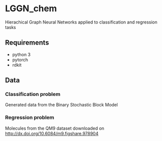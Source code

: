 # LGGN_chem
Hierachical Graph Neural Networks applied to classification and regression tasks

## Requirements
- python 3
- pytorch
- rdkit

## Data
### Classification problem
Generated data from the Binary Stochastic Block Model
### Regression problem
Molecules from the QM9 dataset downloaded on http://dx.doi.org/10.6084/m9.figshare.978904


